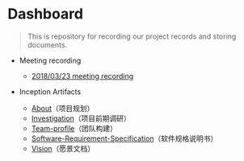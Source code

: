 # Dashboard
>  This is repository for recording our project records and storing documents.

- Meeting recording
  - [2018/03/23 meeting recording](docs/Meeting-recording/Meeting-rec-20180323.md)



- Inception Artifacts
  - [About](docs/About.md)（项目规划）
  - [Investigation](docs/Investigation.md)（项目前期调研）
  - [Team-profile](docs/Team-profile.md)（团队构建）
  - [Software-Requirement-Specification](docs/Software-Requirement-Specification.md)（软件规格说明书）
  - [Vision](docs/Vision.md)（愿景文档）


